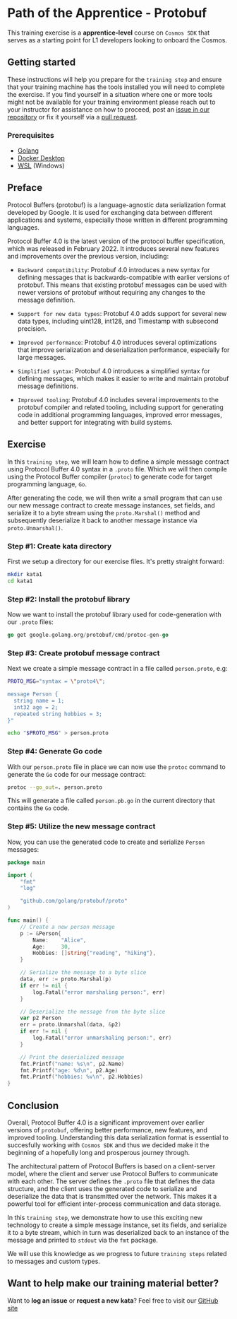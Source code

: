 # Path of the Apprentice - Protobuf

This training exercise is a **apprentice-level** course on `Cosmos SDK` that serves as a starting point for L1 developers looking to onboard the Cosmos.

## Getting started

These instructions will help you prepare for the `training step` and ensure that your training machine has the tools installed you will need to complete the exercise. If you find yourself in a situation where one or more tools might not be available for your training environment please reach out to your instructor for assistance on how to proceed, post an [issue in our repository](https://github.com/classic-terra/dojo/issues) or fix it yourself via a [pull request](https://github.com/classic-terra/dojo/pulls).

### Prerequisites

* [Golang](https://go.dev/dl/)
* [Docker Desktop](https://www.docker.com/products/docker-desktop)
* [WSL](https://learn.microsoft.com/en-us/windows/wsl/install) (Windows)

## Preface

Protocol Buffers (protobuf) is a language-agnostic data serialization format developed by Google. It is used for exchanging data between different applications and systems, especially those written in different programming languages.

Protocol Buffer 4.0 is the latest version of the protocol buffer specification, which was released in February 2022. It introduces several new features and improvements over the previous version, including:

* `Backward compatibility`: Protobuf 4.0 introduces a new syntax for defining messages that is backwards-compatible with earlier versions of protobuf. This means that existing protobuf messages can be used with newer versions of protobuf without requiring any changes to the message definition.

* `Support for new data types`: Protobuf 4.0 adds support for several new data types, including uint128, int128, and Timestamp with subsecond precision.

* `Improved performance`: Protobuf 4.0 introduces several optimizations that improve serialization and deserialization performance, especially for large messages.

* `Simplified syntax`: Protobuf 4.0 introduces a simplified syntax for defining messages, which makes it easier to write and maintain protobuf message definitions.

* `Improved tooling`: Protobuf 4.0 includes several improvements to the protobuf compiler and related tooling, including support for generating code in additional programming languages, improved error messages, and better support for integrating with build systems.

## Exercise

In this `training step`, we will learn how to define a simple message contract using Protocol Buffer 4.0 syntax in a `.proto` file. Which we will then compile using the Protocol Buffer compiler (`protoc`) to generate code for target programming language, `Go`.

After generating the code, we will then write a small program that can use our new message contract to create message instances, set fields, and serialize it to a byte stream using the `proto.Marshal()` method and subsequently deserialize it back to another message instance via `proto.Unmarshal()`.

### Step #1: Create kata directory

First we setup a directory for our exercise files. It's pretty straight forward:

```bash
mkdir kata1
cd kata1
```

### Step #2: Install the protobuf library

Now we want to install the protobuf library used for code-generation with our `.proto` files:

```go
go get google.golang.org/protobuf/cmd/protoc-gen-go
```

### Step #3: Create protobuf message contract

Next we create a simple message contract in a file called `person.proto`, e.g:

```bash
PROTO_MSG="syntax = \"proto4\";

message Person {
  string name = 1;
  int32 age = 2;
  repeated string hobbies = 3;
}"

echo "$PROTO_MSG" > person.proto
```

### Step #4: Generate Go code

With our `person.proto` file in place we can now use the `protoc` command to generate the `Go` code for our message contract:

```bash
protoc --go_out=. person.proto
```

This will generate a file called `person.pb.go` in the current directory that contains the `Go` code.

### Step #5: Utilize the new message contract

Now, you can use the generated code to create and serialize `Person` messages:

```go
package main

import (
    "fmt"
    "log"

    "github.com/golang/protobuf/proto"
)

func main() {
    // Create a new person message
    p := &Person{
        Name:    "Alice",
        Age:     30,
        Hobbies: []string{"reading", "hiking"},
    }

    // Serialize the message to a byte slice
    data, err := proto.Marshal(p)
    if err != nil {
        log.Fatal("error marshaling person:", err)
    }

    // Deserialize the message from the byte slice
    var p2 Person
    err = proto.Unmarshal(data, &p2)
    if err != nil {
        log.Fatal("error unmarshaling person:", err)
    }

    // Print the deserialized message
    fmt.Printf("name: %s\n", p2.Name)
    fmt.Printf("age: %d\n", p2.Age)
    fmt.Printf("hobbies: %v\n", p2.Hobbies)
}
```

## Conclusion

Overall, Protocol Buffer 4.0 is a significant improvement over earlier versions of `protobuf`, offering better performance, new features, and improved tooling. Understanding this data serialization format is essential to succesfully working with `Cosmos SDK` and thus we decided make it the beginning of a hopefully long and prosperous journey through.

The architectural pattern of Protocol Buffers is based on a client-server model, where the client and server use Protocol Buffers to communicate with each other. The server defines the `.proto` file that defines the data structure, and the client uses the generated code to serialize and deserialize the data that is transmitted over the network. This makes it a powerful tool for efficient inter-process communication and data storage.

In this `training step`, we demonstrate how to use this exciting  new technology to create a simple message instance, set its fields, and serialize it to a byte stream, which in turn was deserialized back to an instance of the message and printed to `stdout` via the `fmt` package.

We will use this knowledge as we progress to future `training steps` related to messages and custom types.

## Want to help make our training material better?

Want to **log an issue** or **request a new kata**? Feel free to visit our [GitHub site](https://github.com/classic-terra/dojo/issues)